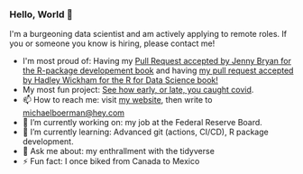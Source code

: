 ### Hello, World 👋

I'm a burgeoning data scientist and am actively applying to remote roles. If you or someone you know is hiring, please contact me! 

- I'm most proud of: Having my [Pull Request accepted by Jenny Bryan for the R-package developement book](https://github.com/hadley/r-pkgs/pull/769) and  having [my pull request accepted by Hadley Wickham for the R for Data Science book!](https://github.com/hadley/r4ds/pull/1018#issuecomment-1119028074)
- My most fun project: [See how early, or late, you caught covid](https://michaelboerman.shinyapps.io/covid_percentiles/).
- 📫 How to reach me: visit [my website](https://www.michaelboerman.com), then write to michaelboerman@hey.com
- 🔭 I’m currently working on: my job at the Federal Reserve Board.  
- 🌱 I’m currently learning: Advanced git (actions, CI/CD), R package development. 
- 💬 Ask me about: my enthrallment with the tidyverse
- ⚡ Fun fact: I once biked from Canada to Mexico






